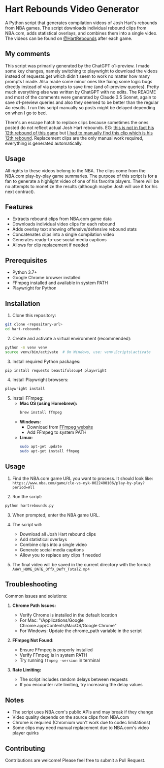 # Hart Rebounds Video Generator

A Python script that generates compilation videos of Josh Hart's rebounds from NBA games. The script downloads individual rebound clips from NBA.com, adds statistical overlays, and combines them into a single video. The videos can be found on [@HartRebounds](https://x.com/HartRebounds) after each game.

## My comments
This script was primarily generated by the ChatGPT o1-preview. I made some key changes, namely switching to playwright to download the videos instead of requests.get which didn't seem to work no matter how many prompts I made. Also made some minor ones like fixing some logic bugs directly instead of via prompts to save time (and o1-preview queries). Pretty much everything else was written by ChatGPT with no edits. The README and most of the comments were generated by Claude 3.5 Sonnet, again to save o1-preview queries and also they seemed to be better than the regular 4o results. I run this script manually so posts might be delayed depending on when I go to bed. 

There's an escape hatch to replace clips because sometimes the ones posted do not reflect actual Josh Hart rebounds. EG: [this is not in fact his 12th rebound of this game](https://www.nba.com/stats/events?CFID=&CFPARAMS=&GameEventID=423&GameID=0022400122&Season=2024-25&flag=1&title=Hart%20REBOUND%20(Off%3A1%20Def%3A11)) but [I had to manually find this clip which is his 12th rebound](https://www.nba.com/stats/events?CFID=&CFPARAMS=&GameEventID=421&GameID=0022400122&Season=2024-25&flag=1&title=Bridges%20BLOCK%20(2%20BLK)). Replacement clips are the only manual work required, everything is generated automatically.

## Usage
All rights to these videos belong to the NBA. The clips come from the NBA.com play-by-play game summaries. The purpose of this script is for a fan to generate a highlight video of one of his favorite players. There will be no attempts to monetize the results (although maybe Josh will use it for his next contract).

## Features

- Extracts rebound clips from NBA.com game data
- Downloads individual video clips for each rebound
- Adds overlay text showing offensive/defensive rebound stats
- Concatenates clips into a single compilation video
- Generates ready-to-use social media captions
- Allows for clip replacement if needed

## Prerequisites

- Python 3.7+
- Google Chrome browser installed
- FFmpeg installed and available in system PATH
- Playwright for Python

## Installation

1. Clone this repository:
```bash
git clone <repository-url>
cd hart-rebounds
```

2. Create and activate a virtual environment (recommended):
```bash
python -m venv venv
source venv/bin/activate  # On Windows, use: venv\Scripts\activate
```

3. Install required Python packages:
```bash
pip install requests beautifulsoup4 playwright
```

4. Install Playwright browsers:
```bash
playwright install
```

5. Install FFmpeg:
   - **Mac OS (using Homebrew):**
     ```bash
     brew install ffmpeg
     ```
   - **Windows:**
     - Download from [FFmpeg website](https://ffmpeg.org/download.html)
     - Add FFmpeg to system PATH
   - **Linux:**
     ```bash
     sudo apt-get update
     sudo apt-get install ffmpeg
     ```

## Usage

1. Find the NBA.com game URL you want to process. It should look like:
   `https://www.nba.com/game/cle-vs-nyk-0022400106/play-by-play?period=All`

2. Run the script:
```bash
python hartrebounds.py
```

3. When prompted, enter the NBA game URL.

4. The script will:
   - Download all Josh Hart rebound clips
   - Add statistical overlays
   - Combine clips into a single video
   - Generate social media captions
   - Allow you to replace any clips if needed

5. The final video will be saved in the current directory with the format:
   `AWAY_HOME_DATE_OffX_DefY_TotalZ.mp4`

## Troubleshooting

Common issues and solutions:

1. **Chrome Path Issues:**
   - Verify Chrome is installed in the default location
   - For Mac: "/Applications/Google Chrome.app/Contents/MacOS/Google Chrome"
   - For Windows: Update the chrome_path variable in the script

2. **FFmpeg Not Found:**
   - Ensure FFmpeg is properly installed
   - Verify FFmpeg is in system PATH
   - Try running `ffmpeg -version` in terminal

3. **Rate Limiting:**
   - The script includes random delays between requests
   - If you encounter rate limiting, try increasing the delay values

## Notes

- The script uses NBA.com's public APIs and may break if they change
- Video quality depends on the source clips from NBA.com
- Chrome is required (Chromium won't work due to codec limitations)
- Some clips may need manual replacement due to NBA.com's video player quirks

## Contributing

Contributions are welcome! Please feel free to submit a Pull Request.
